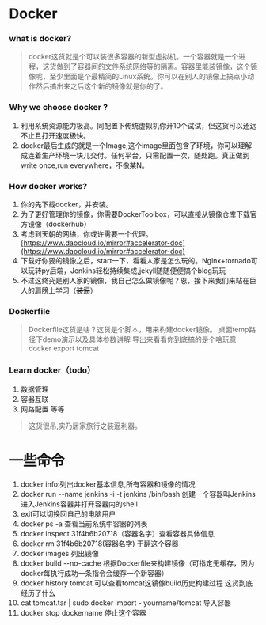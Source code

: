 # Docker

### what is docker?
> docker这货就是个可以装很多容器的新型虚拟机。一个容器就是一个进程，这货做到了容器间的文件系统网络等的隔离。容器里能装镜像，这个镜像呢，至少里面是个最精简的Linux系统。你可以在别人的镜像上搞点小动作然后搞出来之后这个新的镜像就是你的了。

### Why we choose docker ?
1. 利用系统资源能力极高。同配置下传统虚拟机你开10个试试，但这货可以还远不止且打开速度极快。
2. docker最后生成的就是一个Image,这个image里面包含了环境，你可以理解成连着生产环境一块儿交付。任何平台，只需配置一次，随处跑。真正做到write once,run everywhere，不像某N。

### How docker works?
1. 你的先下载docker，并安装。
2. 为了更好管理你的镜像，你需要DockerToolbox，可以直接从镜像仓库下载官方镜像（dockerhub）
3. 考虑到天朝的网络，你或许需要一个代理。
[https://www.daocloud.io/mirror#accelerator-doc](https://www.daocloud.io/mirror#accelerator-doc)
4. 下载好你要的镜像之后，start一下，看看人家是怎么玩的。Nginx+tornado可以玩转py后端，Jenkins轻松持续集成,jekyll随随便便搞个blog玩玩
5. 不过这终究是别人家的镜像，我自己怎么做镜像呢？恩，接下来我们来站在巨人的肩膀上学习（~~装逼~~）

### Dockerfile
> Dockerfile这货是啥？这货是个脚本，用来构建docker镜像。
> 桌面temp路径下demo演示以及具体参数讲解
> 导出来看看你到底搞的是个啥玩意 docker export tomcat

### Learn docker（todo）
1. 数据管理
2. 容器互联
3. 网路配置
等等

> 这货很吊,实乃居家旅行之装逼利器。



# 一些命令
1. docker info:列出docker基本信息,所有容器和镜像的情况
2. docker run --name jenkins -i -t jenkins /bin/bash 创建一个容器叫Jenkins进入Jenkins容器并打开容器内的shell
3. exit可以切换回自己的电脑用户
4. docker ps -a 查看当前系统中容器的列表
5. docker  inspect 31f4b6b20718（容器名字）查看容器具体信息
6. docker rm 31f4b6b20718(容器名字) 干翻这个容器
7. docker images 列出镜像
8. docker build --no-cache 根据Dockerfile来构建镜像（可指定无缓存，因为docker每执行成功一条指令会缓存一个新容器）
9. docker history tomcat 可以查看tomcat这镜像build历史构建过程 这货到底经历了什么
10. cat tomcat.tar | sudo docker import - yourname/tomcat 导入容器
11. docker stop dockername  停止这个容器
